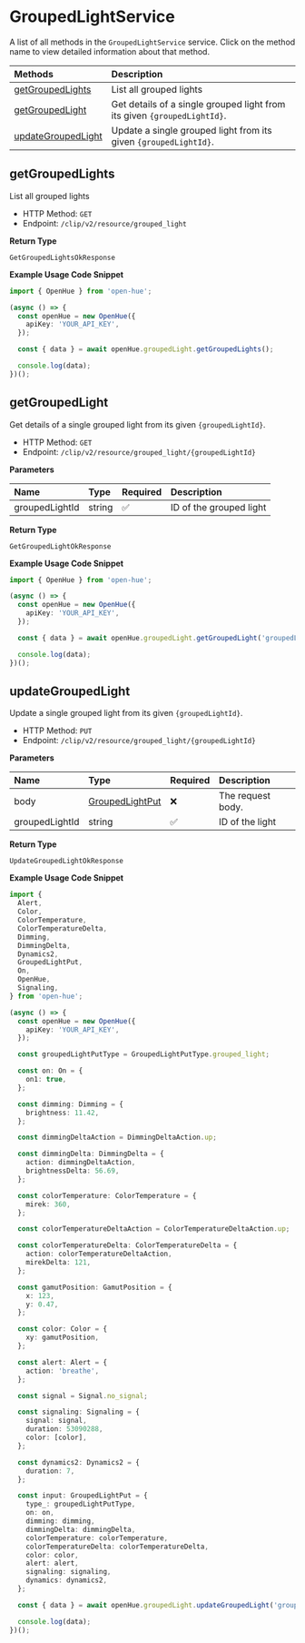# GroupedLightService

A list of all methods in the `GroupedLightService` service. Click on the method name to view detailed information about that method.

| Methods                                   | Description                                                              |
| :---------------------------------------- | :----------------------------------------------------------------------- |
| [getGroupedLights](#getgroupedlights)     | List all grouped lights                                                  |
| [getGroupedLight](#getgroupedlight)       | Get details of a single grouped light from its given `{groupedLightId}`. |
| [updateGroupedLight](#updategroupedlight) | Update a single grouped light from its given `{groupedLightId}`.         |

## getGroupedLights

List all grouped lights

- HTTP Method: `GET`
- Endpoint: `/clip/v2/resource/grouped_light`

**Return Type**

`GetGroupedLightsOkResponse`

**Example Usage Code Snippet**

```typescript
import { OpenHue } from 'open-hue';

(async () => {
  const openHue = new OpenHue({
    apiKey: 'YOUR_API_KEY',
  });

  const { data } = await openHue.groupedLight.getGroupedLights();

  console.log(data);
})();
```

## getGroupedLight

Get details of a single grouped light from its given `{groupedLightId}`.

- HTTP Method: `GET`
- Endpoint: `/clip/v2/resource/grouped_light/{groupedLightId}`

**Parameters**

| Name           | Type   | Required | Description             |
| :------------- | :----- | :------- | :---------------------- |
| groupedLightId | string | ✅       | ID of the grouped light |

**Return Type**

`GetGroupedLightOkResponse`

**Example Usage Code Snippet**

```typescript
import { OpenHue } from 'open-hue';

(async () => {
  const openHue = new OpenHue({
    apiKey: 'YOUR_API_KEY',
  });

  const { data } = await openHue.groupedLight.getGroupedLight('groupedLightId');

  console.log(data);
})();
```

## updateGroupedLight

Update a single grouped light from its given `{groupedLightId}`.

- HTTP Method: `PUT`
- Endpoint: `/clip/v2/resource/grouped_light/{groupedLightId}`

**Parameters**

| Name           | Type                                            | Required | Description       |
| :------------- | :---------------------------------------------- | :------- | :---------------- |
| body           | [GroupedLightPut](../models/GroupedLightPut.md) | ❌       | The request body. |
| groupedLightId | string                                          | ✅       | ID of the light   |

**Return Type**

`UpdateGroupedLightOkResponse`

**Example Usage Code Snippet**

```typescript
import {
  Alert,
  Color,
  ColorTemperature,
  ColorTemperatureDelta,
  Dimming,
  DimmingDelta,
  Dynamics2,
  GroupedLightPut,
  On,
  OpenHue,
  Signaling,
} from 'open-hue';

(async () => {
  const openHue = new OpenHue({
    apiKey: 'YOUR_API_KEY',
  });

  const groupedLightPutType = GroupedLightPutType.grouped_light;

  const on: On = {
    on1: true,
  };

  const dimming: Dimming = {
    brightness: 11.42,
  };

  const dimmingDeltaAction = DimmingDeltaAction.up;

  const dimmingDelta: DimmingDelta = {
    action: dimmingDeltaAction,
    brightnessDelta: 56.69,
  };

  const colorTemperature: ColorTemperature = {
    mirek: 360,
  };

  const colorTemperatureDeltaAction = ColorTemperatureDeltaAction.up;

  const colorTemperatureDelta: ColorTemperatureDelta = {
    action: colorTemperatureDeltaAction,
    mirekDelta: 121,
  };

  const gamutPosition: GamutPosition = {
    x: 123,
    y: 0.47,
  };

  const color: Color = {
    xy: gamutPosition,
  };

  const alert: Alert = {
    action: 'breathe',
  };

  const signal = Signal.no_signal;

  const signaling: Signaling = {
    signal: signal,
    duration: 53090288,
    color: [color],
  };

  const dynamics2: Dynamics2 = {
    duration: 7,
  };

  const input: GroupedLightPut = {
    type_: groupedLightPutType,
    on: on,
    dimming: dimming,
    dimmingDelta: dimmingDelta,
    colorTemperature: colorTemperature,
    colorTemperatureDelta: colorTemperatureDelta,
    color: color,
    alert: alert,
    signaling: signaling,
    dynamics: dynamics2,
  };

  const { data } = await openHue.groupedLight.updateGroupedLight('groupedLightId', input);

  console.log(data);
})();
```

<!-- This file was generated by liblab | https://liblab.com/ -->
